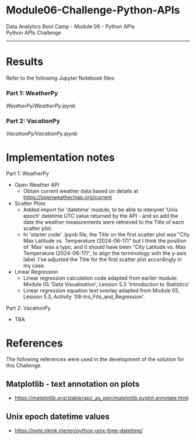 # Module06-Challenge-Python-APIs
Data Analytics Boot Camp - Module 06 - Python APIs \
Python APIs Challenge

---

# Results

Refer to the following Jupyter Notebook files:
### Part 1: WeatherPy
*WeatherPy/WeatherPy.ipynb*

### Part 2: VacationPy
*VacationPy/VacationPy.ipynb*

# Implementation notes

Part 1: WeatherPy
- Open Weather API
    - Obtain current weather data based on details at https://openweathermap.org/current
- Scatter Plots
    - Added import for 'datetime' module, to be able to interpret 'Unix epoch' datetime UTC value returned by the API - and so add the date the weather measurements were retrieved to the Title of each scatter plot.
    - In 'starter code' .ipynb file, the Title on the first scatter plot was "City Max Latitude vs. Temperature (2024-06-17)" but I think the position of 'Max' was a typo, and it should have been "City Latitude vs. Max Temperature (2024-06-17)", to align the terminology with the y-axis label. I've adjusted the Title for the first scatter plot accordingly in my case.
- Linear Regression
    - Linear regression calculation code adapted from earlier module: Module 05 'Data Visualisation', Lession 5.3 'Introduction to Statistics'
    - Linear regression equation text overlay adapted from Module 05, Lession 5.3, Activity '08-Ins_Fits_and_Regression'.

Part 2: VacationPy
- TBA

# References

The following references were used in the development of the solution for this Challenge.

## Matplotlib - text annotation on plots
- https://matplotlib.org/stable/api/_as_gen/matplotlib.pyplot.annotate.html

## Unix epoch datetime values
- https://note.nkmk.me/en/python-unix-time-datetime/